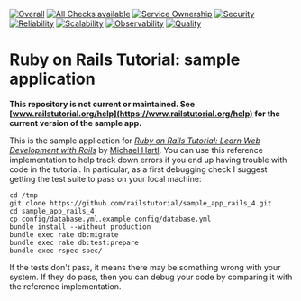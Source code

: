 [![Overall](https://img.shields.io/endpoint?style=flat&url=https%3A%2F%2Fapp.opslevel.com%2Fapi%2Fservice_level%2FAILxMhrLALfBwq6SWi7NWx5X_WQlQJduI_NjdU4lP9I)](https://app.opslevel.com/services/shopping_cart_service/maturity-report)
[![All Checks available](https://img.shields.io/endpoint?style=flat&url=https%3A%2F%2Fapp.opslevel.com%2Fapi%2Fservice_level%2FAILxMhrLALfBwq6SWi7NWx5X_WQlQJduI_NjdU4lP9I%2Fall_checks_available)](https://app.opslevel.com/services/shopping_cart_service/maturity-report)
[![Service Ownership](https://img.shields.io/endpoint?style=flat&url=https%3A%2F%2Fapp.opslevel.com%2Fapi%2Fservice_level%2FAILxMhrLALfBwq6SWi7NWx5X_WQlQJduI_NjdU4lP9I%2Fservice_ownership)](https://app.opslevel.com/services/shopping_cart_service/maturity-report)
[![Security](https://img.shields.io/endpoint?style=flat&url=https%3A%2F%2Fapp.opslevel.com%2Fapi%2Fservice_level%2FAILxMhrLALfBwq6SWi7NWx5X_WQlQJduI_NjdU4lP9I%2Fsecurity_2)](https://app.opslevel.com/services/shopping_cart_service/maturity-report)
[![Reliability](https://img.shields.io/endpoint?style=flat&url=https%3A%2F%2Fapp.opslevel.com%2Fapi%2Fservice_level%2FAILxMhrLALfBwq6SWi7NWx5X_WQlQJduI_NjdU4lP9I%2Freliability_2)](https://app.opslevel.com/services/shopping_cart_service/maturity-report)
[![Scalability](https://img.shields.io/endpoint?style=flat&url=https%3A%2F%2Fapp.opslevel.com%2Fapi%2Fservice_level%2FAILxMhrLALfBwq6SWi7NWx5X_WQlQJduI_NjdU4lP9I%2Fscalability_2)](https://app.opslevel.com/services/shopping_cart_service/maturity-report)
[![Observability](https://img.shields.io/endpoint?style=flat&url=https%3A%2F%2Fapp.opslevel.com%2Fapi%2Fservice_level%2FAILxMhrLALfBwq6SWi7NWx5X_WQlQJduI_NjdU4lP9I%2Fobservability_2)](https://app.opslevel.com/services/shopping_cart_service/maturity-report)
[![Quality](https://img.shields.io/endpoint?style=flat&url=https%3A%2F%2Fapp.opslevel.com%2Fapi%2Fservice_level%2FAILxMhrLALfBwq6SWi7NWx5X_WQlQJduI_NjdU4lP9I%2Fquality_2)](https://app.opslevel.com/services/shopping_cart_service/maturity-report)

# Ruby on Rails Tutorial: sample application

**This repository is not current or maintained. See [www.railstutorial.org/help](https://www.railstutorial.org/help) for the current version of the sample app.**

This is the sample application for
[*Ruby on Rails Tutorial: Learn Web Development with Rails*](http://railstutorial.org/)
by [Michael Hartl](http://michaelhartl.com/). You can use this reference implementation to help track down errors if you end up having trouble with code in the tutorial. In particular, as a first debugging check I suggest getting the test suite to pass on your local machine:

    cd /tmp
    git clone https://github.com/railstutorial/sample_app_rails_4.git
    cd sample_app_rails_4
    cp config/database.yml.example config/database.yml
    bundle install --without production
    bundle exec rake db:migrate
    bundle exec rake db:test:prepare
    bundle exec rspec spec/

If the tests don't pass, it means there may be something wrong with your system. If they do pass, then you can debug your code by comparing it with the reference implementation.

